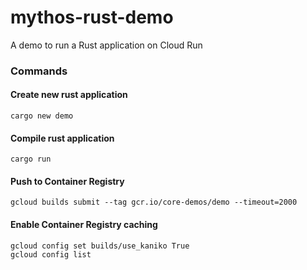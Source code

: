 # mythos-rust-demo
A demo to run a Rust application on Cloud Run


### Commands

#### Create new rust application

```
cargo new demo
```

#### Compile rust application

```
cargo run
```

#### Push to Container Registry

```
gcloud builds submit --tag gcr.io/core-demos/demo --timeout=2000
```

#### Enable Container Registry caching

```
gcloud config set builds/use_kaniko True
gcloud config list
```
